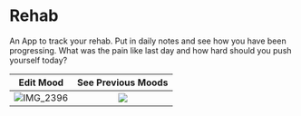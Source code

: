 # Rehab

An App to track your rehab. Put in daily notes and see how you have been progressing. What was the pain like last day and how hard should you push yourself today? 

Edit Mood            |  See Previous Moods
:-------------------------:|:-------------------------:
![IMG_2396](https://github.com/ali-ahsan-ali/Rehab/assets/47680736/118299c9-6b67-454d-855d-788c3767ee8c)  |  [![](https://...Ocean.png)](https://github.com/ali-ahsan-ali/Rehab/assets/47680736/1a870ecd-bd04-4c14-aa34-556d7da2bd78)



